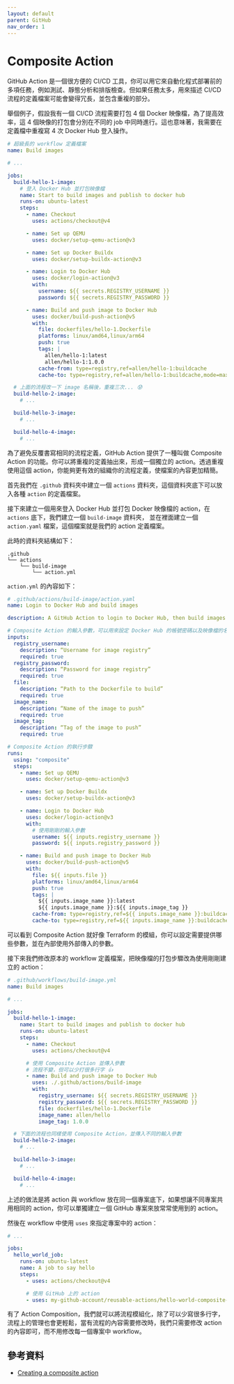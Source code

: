 ```yaml
---
layout: default
parent: GitHub
nav_order: 1
---
```


# Composite Action

GitHub Action 是一個很方便的 CI/CD 工具，你可以用它來自動化程式部署前的多項任務，例如測試、靜態分析和排版檢查。但如果任務太多，用來描述 CI/CD 流程的定義檔案可能會變得冗長，並包含重複的部分。

舉個例子，假設我有一個 CI/CD 流程需要打包 4 個 Docker 映像檔，為了提高效率，這 4 個映像的打包會分別在不同的 job 中同時進行。這也意味著，我需要在定義檔中重複寫 4 次 Docker Hub 登入操作。

```yaml
# 超級長的 workflow 定義檔案
name: Build images

# ...

jobs:
  build-hello-1-image:
    # 登入 Docker Hub 並打包映像檔
    name: Start to build images and publish to docker hub
    runs-on: ubuntu-latest
    steps:
      - name: Checkout
        uses: actions/checkout@v4

      - name: Set up QEMU
        uses: docker/setup-qemu-action@v3

      - name: Set up Docker Buildx
        uses: docker/setup-buildx-action@v3

      - name: Login to Docker Hub
        uses: docker/login-action@v3
        with:
          username: ${{ secrets.REGISTRY_USERNAME }}
          password: ${{ secrets.REGISTRY_PASSWORD }}

      - name: Build and push image to Docker Hub
        uses: docker/build-push-action@v5
        with:
          file: dockerfiles/hello-1.Dockerfile
          platforms: linux/amd64,linux/arm64
          push: true
          tags: |
            allen/hello-1:latest
            allen/hello-1:1.0.0
          cache-from: type=registry,ref=allen/hello-1:buildcache
          cache-to: type=registry,ref=allen/hello-1:buildcache,mode=max

  # 上面的流程改一下 image 名稱後，重複三次... 😰
  build-hello-2-image:
    # ...

  build-hello-3-image:
    # ...

  build-hello-4-image:
    # ...
```

為了避免反覆書寫相同的流程定義，GitHub Action 提供了一種叫做 Composite Action 的功能。你可以將重複的定義抽出來，形成一個獨立的 action。透過重複使用這個 action，你能夠更有效的組織你的流程定義，使檔案的內容更加精簡。

首先我們在 `.github` 資料夾中建立一個 `actions` 資料夾，這個資料夾底下可以放入各種 `action` 的定義檔案。

接下來建立一個用來登入 Docker Hub 並打包 Docker 映像檔的 action，在 `actions` 底下，我們建立一個 `build-image` 資料夾， 並在裡面建立一個 `action.yaml` 檔案，這個檔案就是我們的 action 定義檔案。

此時的資料夾結構如下：

```text
.github
└── actions
    └── build-image
        └── action.yml
```

`action.yml` 的內容如下：

```yaml
# .github/actions/build-image/action.yaml
name: Login to Docker Hub and build images

description: A GitHub Action to login to Docker Hub, then build images and publish to docker hub

# Composite Action 的輸入參數，可以用來設定 Docker Hub 的帳號密碼以及映像檔的名稱
inputs:
  registry_username:
    description: “Username for image registry”
    required: true
  registry_password:
    description: “Password for image registry”
    required: true
  file:
    description: “Path to the Dockerfile to build”
    required: true
  image_name:
    description: “Name of the image to push”
    required: true
  image_tag:
    description: “Tag of the image to push”
    required: true

# Composite Action 的執行步驟
runs:
  using: "composite"
  steps:
    - name: Set up QEMU
      uses: docker/setup-qemu-action@v3

    - name: Set up Docker Buildx
      uses: docker/setup-buildx-action@v3

    - name: Login to Docker Hub
      uses: docker/login-action@v3
      with:
        # 使用剛剛的輸入參數
        username: ${{ inputs.registry_username }}
        password: ${{ inputs.registry_password }}

    - name: Build and push image to Docker Hub
      uses: docker/build-push-action@v5
      with:
        file: ${{ inputs.file }}
        platforms: linux/amd64,linux/arm64
        push: true
        tags: |
          ${{ inputs.image_name }}:latest
          ${{ inputs.image_name }}:${{ inputs.image_tag }}
        cache-from: type=registry,ref=${{ inputs.image_name }}:buildcache
        cache-to: type=registry,ref=${{ inputs.image_name }}:buildcache,mode=max
```

可以看到 Composite Action 就好像 Terraform 的模組，你可以設定需要提供哪些參數，並在內部使用外部傳入的參數。

接下來我們修改原本的 workflow 定義檔案，把映像檔的打包步驟改為使用剛剛建立的 action：

```yaml
# .github/workflows/build-image.yml
name: Build images

# ...

jobs:
  build-hello-1-image:
    name: Start to build images and publish to docker hub
    runs-on: ubuntu-latest
    steps:
      - name: Checkout
        uses: actions/checkout@v4

      # 使用 Composite Action 並傳入參數
      # 流程不變，但可以少打很多行字 👍
      - name: Build and push image to Docker Hub
        uses: ./.github/actions/build-image
        with:
          registry_username: ${{ secrets.REGISTRY_USERNAME }}
          registry_password: ${{ secrets.REGISTRY_PASSWORD }}
          file: dockerfiles/hello-1.Dockerfile
          image_name: allen/hello
          image_tag: 1.0.0

  # 下面的流程也同樣使用 Composite Action，並傳入不同的輸入參數
  build-hello-2-image:
    # ...

  build-hello-3-image:
    # ...

  build-hello-4-image:
    # ...
```

上述的做法是將 action 與 workflow 放在同一個專案底下，如果想讓不同專案共用相同的 action，你可以單獨建立一個 GitHub 專案來放常常使用到的 action。

然後在 workflow 中使用 `uses` 來指定專案中的 action：

```yaml
# ...

jobs:
  hello_world_job:
    runs-on: ubuntu-latest
    name: A job to say hello
    steps:
      - uses: actions/checkout@v4

      # 使用 GitHub 上的 action
      - uses: my-github-account/reusable-actions/hello-world-composite-action@v1
```

有了 Action Composition，我們就可以將流程模組化，除了可以少寫很多行字，流程上的管理也會更輕鬆，當有流程的內容需要修改時，我們只需要修改 action 的內容即可，而不用修改每一個專案中 workflow。

## 參考資料

- [Creating a composite action](https://docs.github.com/en/actions/creating-actions/creating-a-composite-action)
